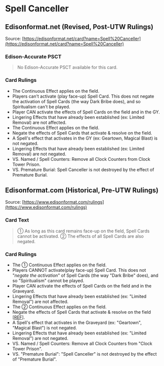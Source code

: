 # Spell Canceller

## Edisonformat.net (Revised, Post-UTW Rulings)

Source: [https://edisonformat.net/card?name=Spell%20Canceller](https://edisonformat.net/card?name=Spell%20Canceller)

### Edison-Accurate PSCT

> No Edison-Accurate PSCT available for this card.

### Card Rulings

*   The Continuous Effect applies on the field.
*   Players can't activate (play face-up) Spell Card. This does not negate the activation of Spell Cards (the way Dark Bribe does), and so Spiritualism can't be played.
*   Player CAN activate the effects of Spell Cards on the field and in the GY.
*   Lingering Effects that have already been established (ex: Limited Removal) are not affected.
*   The Continuous Effect applies on the field.
*   Negate the effects of Spell Cards that activate & resolve on the field.
*   A Spell's effect that activates in the GY (ex: Geartown, Magical Blast) is not negated.
*   Lingering Effects that have already been established (ex: Limited Removal) are not negated.
*   VS. Named / Spell Counters: Remove all Clock Counters from Clock Tower Prison.
*   VS. Premature Burial: Spell Canceller is not destroyed by the effect of Premature Burial.


## Edisonformat.com (Historical, Pre-UTW Rulings)

Source: [https://www.edisonformat.com/rulings](https://www.edisonformat.com/rulings)

### Card Text

> ① As long as this card remains face-up on the field, Spell Cards cannot be activated. ② The effects of all Spell Cards are also negated.

### Card Rulings

*   The ① Continuous Effect applies on the field.
*   Players CANNOT activate(play face-up) Spell Card. This does not "_negate the activation_" of Spell Cards (the way "Dark Bribe" does), and so "Spiritualism" cannot be played.
*   Player CAN activate the effects of Spell Cards on the field and in the Graveyard.
*   Lingering Effects that have already been established (ex: "Limited Removal") are not affected.
*   The ② Continuous Effect applies on the field.
*   Negate the effects of Spell Cards that activate & resolve on the field \[[REF](https://www.pojo.biz/board/showthread.php?t=354856)\].
*   A Spell's effect that activates in the Graveyard (ex: "Geartown", "Magical Blast") is not negated.
*   Lingering Effects that have already been established (ex: "Limited Removal") are not negated.
*   VS. Named / Spell Counters: Remove all Clock Counters from "Clock Tower Prison".
*   VS. "Premature Burial": "Spell Canceller" is not destroyed by the effect of "Premature Burial".


